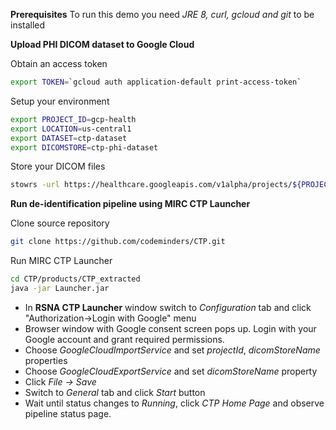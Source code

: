 **Prerequisites**
To run this demo you need _JRE 8, curl, gcloud and git_ to be installed

**Upload PHI DICOM dataset to Google Cloud**


Obtain an access token
```sh
export TOKEN=`gcloud auth application-default print-access-token`
```
Setup your environment
```sh
export PROJECT_ID=gcp-health
export LOCATION=us-central1
export DATASET=ctp-dataset
export DICOMSTORE=ctp-phi-dataset
```

Store your DICOM files 
```sh
stowrs -url https://healthcare.googleapis.com/v1alpha/projects/${PROJECT_ID}/locations/${LOCATION}/datasets/${DATASET}/dicomStores/${DICOMSTORE}/dicomWeb/studies?access_token=$TOKEN SOME_DICOM_FILE.dcm
```

**Run de-identification pipeline using MIRC CTP Launcher**

Clone source repository
```sh
git clone https://github.com/codeminders/CTP.git
```
Run MIRC CTP Launcher
```sh
cd CTP/products/CTP_extracted
java -jar Launcher.jar
```

- In **RSNA CTP Launcher** window switch to _Configuration_ tab and click "Authorization->Login with Google" menu
- Browser window with Google consent screen pops up. Login with your Google account and grant required permissions.
- Choose _GoogleCloudImportService_ and set _projectId_, _dicomStoreName_ properties
- Choose _GoogleCloudExportService_ and set _dicomStoreName_ property
- Click _File -> Save_
- Switch to _General_ tab and click _Start_ button
- Wait until status changes to _Running_, click _CTP Home Page_ and observe pipeline status page.

